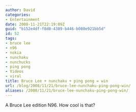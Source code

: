 ```yaml
---
author: David
categories:
- Entertainment
date: 2008-11-21T22:19:09Z
guid: "b152e4df-f8d8-4389-b446-b080e921bb5d"
id: 52
tags:
- bruce lee
- n96
- nokia
- nunchaku
- nunchucks
- ping pong
- Videos
- viral
title: Bruce Lee + nunchaku + ping pong = win
url: /blog/2008/11/21/bruce-lee-nunchaku-ping-pong-win/
aliases: /2008/11/21/bruce-lee-nunchaku-ping-pong-win/
---
```


A Bruce Lee edition N96. How cool is that?
